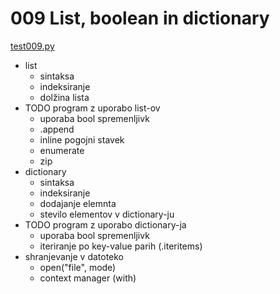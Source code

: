 # 009 List, boolean in dictionary
[test009.py](/src/009_list_boolean_in_for/test009.py)
* list
  * sintaksa
  * indeksiranje
  * dolžina lista
* TODO program z uporabo list-ov
  * uporaba bool spremenljivk
  * .append
  * inline pogojni stavek
  * enumerate
  * zip
* dictionary
  * sintaksa
  * indeksiranje
  * dodajanje elemnta
  * stevilo elementov v dictionary-ju
* TODO program z uporabo dictionary-ja
  * uporaba bool spremenljivk
  * iteriranje po key-value parih (.iteritems)
* shranjevanje v datoteko
  * open("file", mode)
  * context manager (with)
